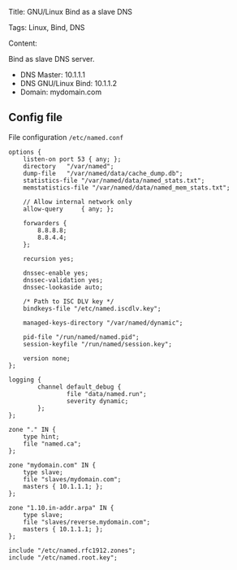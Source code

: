 Title: GNU/Linux Bind as a slave DNS

Tags: Linux, Bind, DNS

Content:

Bind as slave DNS server.

- DNS Master: 10.1.1.1
- DNS GNU/Linux Bind: 10.1.1.2
- Domain: mydomain.com

## Config file

File configuration `/etc/named.conf`

```
options {
	listen-on port 53 { any; };
	directory 	"/var/named";
	dump-file 	"/var/named/data/cache_dump.db";
	statistics-file "/var/named/data/named_stats.txt";
	memstatistics-file "/var/named/data/named_mem_stats.txt";

	// Allow internal network only
	allow-query     { any; };

	forwarders {
		8.8.8.8;
		8.8.4.4;
	};

	recursion yes;

	dnssec-enable yes;
	dnssec-validation yes;
	dnssec-lookaside auto;

	/* Path to ISC DLV key */
	bindkeys-file "/etc/named.iscdlv.key";

	managed-keys-directory "/var/named/dynamic";

	pid-file "/run/named/named.pid";
	session-keyfile "/run/named/session.key";

	version none;
};

logging {
        channel default_debug {
                file "data/named.run";
                severity dynamic;
        };
};

zone "." IN {
	type hint;
	file "named.ca";
};

zone "mydomain.com" IN {
	type slave;
	file "slaves/mydomain.com";
	masters { 10.1.1.1; };
};

zone "1.10.in-addr.arpa" IN {
	type slave;
	file "slaves/reverse.mydomain.com";
	masters { 10.1.1.1; };
};

include "/etc/named.rfc1912.zones";
include "/etc/named.root.key";
```
